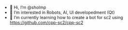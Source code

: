 - 👋 Hi, I’m @sholmp
- 👀 I’m interested in Robots, AI, UI developedment (Qt)
- 🌱 I’m currently learning how to create a bot for sc2 using https://github.com/cpp-sc2/cpp-sc2

<!---
sholmp/sholmp is a ✨ special ✨ repository because its `README.md` (this file) appears on your GitHub profile.
You can click the Preview link to take a look at your changes.
--->
